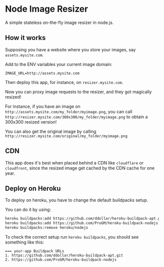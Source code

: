 Node Image Resizer
=====================

A simple stateless on-the-fly image resizer in node.js.


## How it works
Supposing you have a website where you store your images, say `assets.mysite.com`.

Add to the ENV variables your current image domain:

```
IMAGE_URL=http://assets.mysite.com
```

Then deploy this app, for instance, on `resizer.mysite.com`.

Now you can proxy image requests to the resizer, and they got magically resized!

For instance, if you have an image on `http://assets.mysite.com/my_folder/myimage.png`, you can call `http://resizer.mysite.com/300x300/my_folder/myimage.png` to obtain a 300x300 resized version!

You can also get the original image by calling `http://resizer.mysite.com/original/my_folder/myimage.png`

## CDN

This app does it's best when placed behind a CDN like `cloudflare` or `cloudfront`, since the resized image get cached by the CDN cache for one year.

## Deploy on Heroku

To deploy on heroku, you have to change the default buildpacks setup.

You can do it by using:
```bash
heroku buildpacks:add https://github.com/ddollar/heroku-buildpack-apt.git
heroku buildpacks:add https://github.com/ProGM/heroku-buildpack-nodejs
heroku buildpacks:remove heroku/nodejs
```

To check the correct setup run `heroku buildpacks`, you should see something like this:

```
=== your-app Buildpack URLs
1. https://github.com/ddollar/heroku-buildpack-apt.git
2. https://github.com/ProGM/heroku-buildpack-nodejs
```
